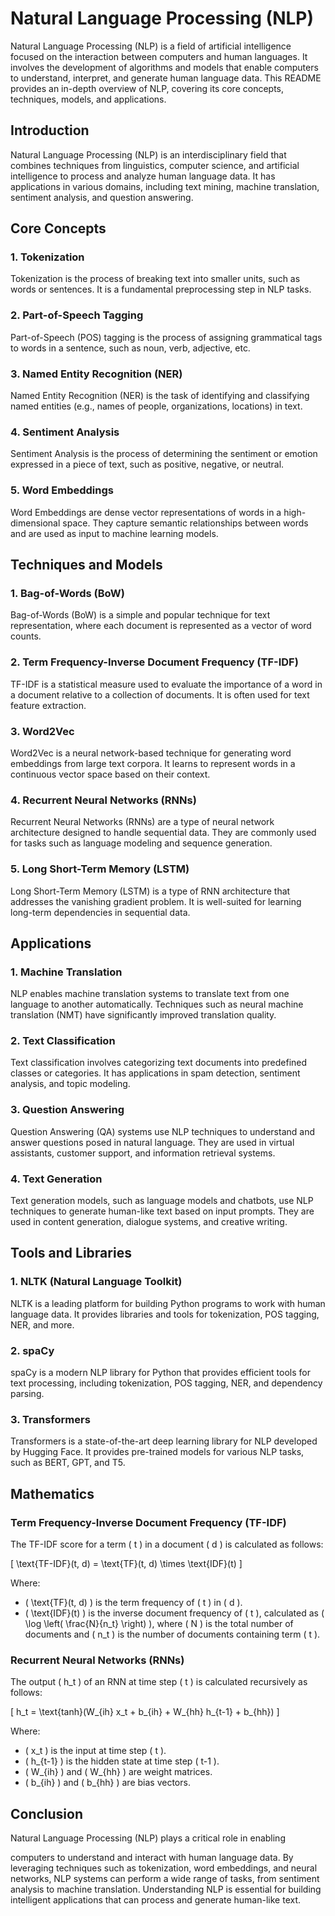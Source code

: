 # Natural Language Processing (NLP)

Natural Language Processing (NLP) is a field of artificial intelligence focused on the interaction between computers and human languages. It involves the development of algorithms and models that enable computers to understand, interpret, and generate human language data. This README provides an in-depth overview of NLP, covering its core concepts, techniques, models, and applications.

## Introduction

Natural Language Processing (NLP) is an interdisciplinary field that combines techniques from linguistics, computer science, and artificial intelligence to process and analyze human language data. It has applications in various domains, including text mining, machine translation, sentiment analysis, and question answering.

## Core Concepts

### 1. Tokenization

Tokenization is the process of breaking text into smaller units, such as words or sentences. It is a fundamental preprocessing step in NLP tasks.

### 2. Part-of-Speech Tagging

Part-of-Speech (POS) tagging is the process of assigning grammatical tags to words in a sentence, such as noun, verb, adjective, etc.

### 3. Named Entity Recognition (NER)

Named Entity Recognition (NER) is the task of identifying and classifying named entities (e.g., names of people, organizations, locations) in text.

### 4. Sentiment Analysis

Sentiment Analysis is the process of determining the sentiment or emotion expressed in a piece of text, such as positive, negative, or neutral.

### 5. Word Embeddings

Word Embeddings are dense vector representations of words in a high-dimensional space. They capture semantic relationships between words and are used as input to machine learning models.

## Techniques and Models

### 1. Bag-of-Words (BoW)

Bag-of-Words (BoW) is a simple and popular technique for text representation, where each document is represented as a vector of word counts.

### 2. Term Frequency-Inverse Document Frequency (TF-IDF)

TF-IDF is a statistical measure used to evaluate the importance of a word in a document relative to a collection of documents. It is often used for text feature extraction.

### 3. Word2Vec

Word2Vec is a neural network-based technique for generating word embeddings from large text corpora. It learns to represent words in a continuous vector space based on their context.

### 4. Recurrent Neural Networks (RNNs)

Recurrent Neural Networks (RNNs) are a type of neural network architecture designed to handle sequential data. They are commonly used for tasks such as language modeling and sequence generation.

### 5. Long Short-Term Memory (LSTM)

Long Short-Term Memory (LSTM) is a type of RNN architecture that addresses the vanishing gradient problem. It is well-suited for learning long-term dependencies in sequential data.

## Applications

### 1. Machine Translation

NLP enables machine translation systems to translate text from one language to another automatically. Techniques such as neural machine translation (NMT) have significantly improved translation quality.

### 2. Text Classification

Text classification involves categorizing text documents into predefined classes or categories. It has applications in spam detection, sentiment analysis, and topic modeling.

### 3. Question Answering

Question Answering (QA) systems use NLP techniques to understand and answer questions posed in natural language. They are used in virtual assistants, customer support, and information retrieval systems.

### 4. Text Generation

Text generation models, such as language models and chatbots, use NLP techniques to generate human-like text based on input prompts. They are used in content generation, dialogue systems, and creative writing.

## Tools and Libraries

### 1. NLTK (Natural Language Toolkit)

NLTK is a leading platform for building Python programs to work with human language data. It provides libraries and tools for tokenization, POS tagging, NER, and more.

### 2. spaCy

spaCy is a modern NLP library for Python that provides efficient tools for text processing, including tokenization, POS tagging, NER, and dependency parsing.

### 3. Transformers

Transformers is a state-of-the-art deep learning library for NLP developed by Hugging Face. It provides pre-trained models for various NLP tasks, such as BERT, GPT, and T5.

## Mathematics

### Term Frequency-Inverse Document Frequency (TF-IDF)

The TF-IDF score for a term \( t \) in a document \( d \) is calculated as follows:

\[ \text{TF-IDF}(t, d) = \text{TF}(t, d) \times \text{IDF}(t) \]

Where:
- \( \text{TF}(t, d) \) is the term frequency of \( t \) in \( d \).
- \( \text{IDF}(t) \) is the inverse document frequency of \( t \), calculated as \( \log \left( \frac{N}{n_t} \right) \), where \( N \) is the total number of documents and \( n_t \) is the number of documents containing term \( t \).

### Recurrent Neural Networks (RNNs)

The output \( h_t \) of an RNN at time step \( t \) is calculated recursively as follows:

\[ h_t = \text{tanh}(W_{ih} x_t + b_{ih} + W_{hh} h_{t-1} + b_{hh}) \]

Where:
- \( x_t \) is the input at time step \( t \).
- \( h_{t-1} \) is the hidden state at time step \( t-1 \).
- \( W_{ih} \) and \( W_{hh} \) are weight matrices.
- \( b_{ih} \) and \( b_{hh} \) are bias vectors.

## Conclusion

Natural Language Processing (NLP) plays a critical role in enabling

 computers to understand and interact with human language data. By leveraging techniques such as tokenization, word embeddings, and neural networks, NLP systems can perform a wide range of tasks, from sentiment analysis to machine translation. Understanding NLP is essential for building intelligent applications that can process and generate human-like text.
